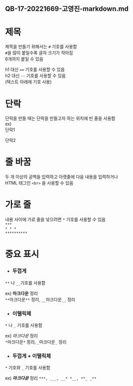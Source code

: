## QB-17-20221669-고영진-markdown.md

# 제목
제목을 만들기 위해서는 ```#``` 기호를 사용함   
```#```을 많이 붙일수록 글자 크기가 작아짐   
6개까지 붙일 수 있음

h1 대신 ```==``` 기호를 사용할 수 있음   
h2 대신 ```--``` 기호를 사용할 수 있음     
(텍스트 아래에 기호 사용)  

# 단락
단락을 만들 때는 단락을 만들고자 하는 위치에 빈 줄을 사용함   
ex)   
단락1

단락2

# 줄 바꿈
두 개 이상의 공백을 입력하고 아랫줄에 다음 내용을 입력하거나    
HTML 태그인 ```<br>``` 을 사용할 수 있음

# 가로 줄
내용 사이에 가로 줄을 넣으려면 ```*``` 기호를 사용할 수 있음  
```***```  
```* * *```   
```**********```  

# 중요 표시
- ### 두껍게   
```**``` 나 ```__```기호를 사용함   

ex) **마크다운** 정리     
```**```마크다운```**``` 정리, ```__```마크다운```__``` 정리  

- ### 이탤릭체  
```*``` 나 ```_``` 기호를 사용함  

ex) *마크다운* 정리  
```*```마크다운```*``` 정리, ```_```마크다운```_``` 정리  


- ### 두껍게 + 이탤릭체  
```*``` 기호와 ```_``` 기호를 사용함  

ex) ***마크다운*** 정리
```***, ___, __* *__, **_ _**```  
